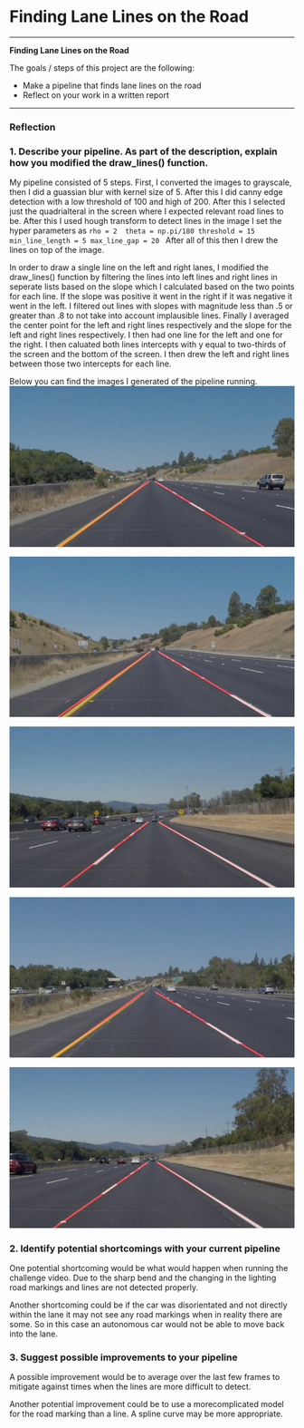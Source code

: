 # **Finding Lane Lines on the Road** 


---

**Finding Lane Lines on the Road**

The goals / steps of this project are the following:
* Make a pipeline that finds lane lines on the road
* Reflect on your work in a written report


[//]: # (Image References)

[solidYellowCurveResult]: ./test_images/output_solidYellowCurve.jpg "Solid Yellow Curve Result"
 [whiteCarLaneSwitchResult]: ./test_images/output_whiteCarLaneSwitch.jpg "While Car Lane Switch Result"
 [solidWhiteCurveResult]: ./test_images/output_solidWhiteCurve.jpg "Solid White Curve Result"
 [solidYellowLeftResult]: ./test_images/output_solidYellowLeft.jpg "Solid Yellow Left Result"
 [solidWhiteRightResult]: ./test_images/output_solidWhiteRight.jpg "Solid White Line"



---

### Reflection

### 1. Describe your pipeline. As part of the description, explain how you modified the draw_lines() function.

My pipeline consisted of 5 steps. First, I converted the images to grayscale, then I did a guassian blur with kernel size of 5.
After this I did canny edge detection with a low threshold of 100 and high of 200. After this I selected just the quadrialteral in the screen where I expected relevant road lines to be.
After this I used hough transform to detect lines in the image I set the hyper parameters as 
`
    rho = 2 
    theta = np.pi/180
    threshold = 15
    min_line_length = 5
    max_line_gap = 20 
`
After all of this then I drew the lines on top of the image.

In order to draw a single line on the left and right lanes, I modified the draw_lines() function by filtering the lines
into left lines and right lines in seperate lists based on the slope which I calculated based on the two points for each line.
If the slope was positive it went in the right if it was negative it went in the left. I filtered out lines with slopes with magnitude less than .5 or greater than .8 to not take into account implausible lines. Finally I averaged the center point for the left and right lines respectively and the slope for the left and right lines respectively.
I then had one line for the left and one for the right. I then caluated both lines intercepts with y equal to two-thirds of the screen and the bottom of the screen. I then drew the left and right lines between those two intercepts for each line. 

Below you can find the images I generated of the pipeline running.
![solidYellowCurve Result][solidYellowCurveResult]

 ![whiteCarLaneSwitch Result][whiteCarLaneSwitchResult]


 ![solidWhiteCurve Result][solidWhiteCurveResult]

 ![solidYellowLeft Result][solidYellowLeftResult]

 ![solidWhiteRight Result][solidWhiteRightResult]


### 2. Identify potential shortcomings with your current pipeline


One potential shortcoming would be what would happen when running the challenge video. 
Due to the sharp bend and the changing in the lighting road markings and lines are not detected properly.

Another shortcoming could be if the car was disorientated and not directly within the lane it may not see any road markings
when in reality there are some. So in this case an autonomous car would not be able to move back into the lane.


### 3. Suggest possible improvements to your pipeline

A possible improvement would be to average over the last few frames to mitigate against times when the lines are more 
difficult to detect.

Another potential improvement could be to use a morecomplicated model for the road marking than a line.
A spline curve may be more appropriate.
